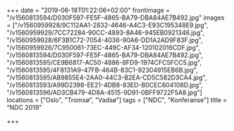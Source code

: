 +++
date = "2019-06-18T01:22:06+02:00"
frontimage = "/v1560813594/D030F597-FE5F-4865-BA79-DBA84AE7B492.jpg"
images = ["/v1560959928/9C112AA1-2832-4646-A4C3-E93C195348E9.jpg", "/v1560959929/7CC72284-90CC-4893-8A46-945EB0921346.jpg", "/v1560959928/6F3B1C72-7054-4036-90A6-DD1A2AD9F83F.jpg", "/v1560959926/7C950061-73EC-449C-AF34-120102016CDF.jpg", "/v1560813594/D030F597-FE5F-4865-BA79-DBA84AE7B492.jpg", "/v1560813595/CE9B6817-AC50-4886-8FD9-1974CFC5FCC5.jpg", "/v1560813595/4F8131A9-47FB-464B-83C1-92304915EB6B.jpg", "/v1560813595/AB9855E4-2AA0-44C3-B2EA-CD5C582D3CA4.jpg", "/v1560813593/A99D2398-EE21-4DB8-83ED-B0CEC604108D.jpg", "/v1560813596/AD3CB479-4D8A-4515-9D91-0BFF9722F5A8.jpg"]
locations = ["Oslo", "Tromsø", "Vadsø"]
tags = ["NDC", "Konferanse"]
title = "NDC 2019"

+++
